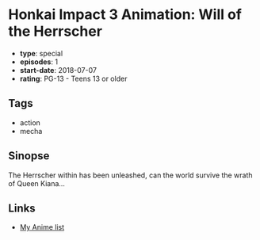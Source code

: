 # Honkai Impact 3 Animation: Will of the Herrscher

-   **type**: special
-   **episodes**: 1
-   **start-date**: 2018-07-07
-   **rating**: PG-13 - Teens 13 or older

## Tags

-   action
-   mecha

## Sinopse

The Herrscher within has been unleashed, can the world survive the wrath of Queen Kiana...

## Links

-   [My Anime list](https://myanimelist.net/anime/41125/Honkai_Impact_3_Animation__Will_of_the_Herrscher)
